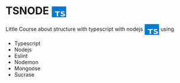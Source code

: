 # TSNODE <img align="center" alt="Math-Js" height="30" width="40" src="https://raw.githubusercontent.com/devicons/devicon/master/icons/typescript/typescript-plain.svg">

Little Course about structure with typescript with nodejs <img align="center" alt="Math-Js" height="30" width="40" src="https://raw.githubusercontent.com/devicons/devicon/master/icons/typescript/typescript-plain.svg"> using

- Typescript
- Nodejs
- Eslint
- Nodemon
- Mongoose
- Sucrase
